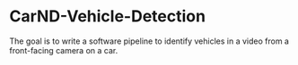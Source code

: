 # CarND-Vehicle-Detection
The goal is to write a software pipeline to identify vehicles in a video from a front-facing camera on a car.
